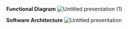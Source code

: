 **Functional Diagram**
![Untitled presentation (1)](https://github.com/bajaj-prof/Driver-project/assets/85208079/1cbada73-8920-4080-8f5b-a902d2a14b67)

**Software Architecture**
![Untitled presentation](https://github.com/bajaj-prof/Driver-project/assets/85208079/0e17f7dc-6a2d-4f24-9824-1c954f261228)

